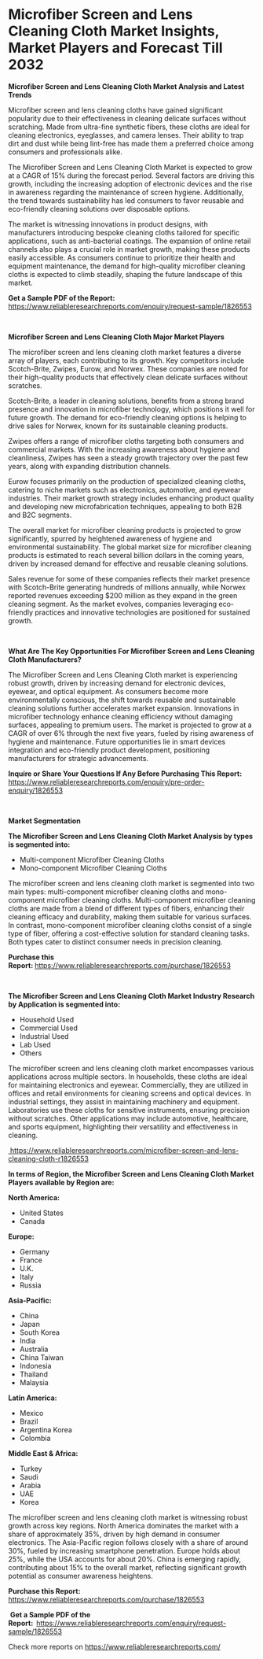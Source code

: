 <p><h1>Microfiber Screen and Lens Cleaning Cloth Market Insights, Market Players and Forecast Till 2032</h1></p><p><strong>Microfiber Screen and Lens Cleaning Cloth Market Analysis and Latest Trends</strong></p>
<p><p>Microfiber screen and lens cleaning cloths have gained significant popularity due to their effectiveness in cleaning delicate surfaces without scratching. Made from ultra-fine synthetic fibers, these cloths are ideal for cleaning electronics, eyeglasses, and camera lenses. Their ability to trap dirt and dust while being lint-free has made them a preferred choice among consumers and professionals alike.</p><p>The Microfiber Screen and Lens Cleaning Cloth Market is expected to grow at a CAGR of 15% during the forecast period. Several factors are driving this growth, including the increasing adoption of electronic devices and the rise in awareness regarding the maintenance of screen hygiene. Additionally, the trend towards sustainability has led consumers to favor reusable and eco-friendly cleaning solutions over disposable options.</p><p>The market is witnessing innovations in product designs, with manufacturers introducing bespoke cleaning cloths tailored for specific applications, such as anti-bacterial coatings. The expansion of online retail channels also plays a crucial role in market growth, making these products easily accessible. As consumers continue to prioritize their health and equipment maintenance, the demand for high-quality microfiber cleaning cloths is expected to climb steadily, shaping the future landscape of this market.</p></p>
<p><strong>Get a Sample PDF of the Report:&nbsp;</strong> <a href="https://www.reliableresearchreports.com/enquiry/request-sample/1826553?utm_campaign=2098&utm_medium=2&utm_source=Github&utm_content=ia&utm_term=03022025&utm_id=microfiber-screen-and-lens-cleaning-cloth">https://www.reliableresearchreports.com/enquiry/request-sample/1826553</a></p>
<p>&nbsp;</p>
<p><strong>Microfiber Screen and Lens Cleaning Cloth Major Market Players</strong></p>
<p><p>The microfiber screen and lens cleaning cloth market features a diverse array of players, each contributing to its growth. Key competitors include Scotch-Brite, Zwipes, Eurow, and Norwex. These companies are noted for their high-quality products that effectively clean delicate surfaces without scratches.</p><p>Scotch-Brite, a leader in cleaning solutions, benefits from a strong brand presence and innovation in microfiber technology, which positions it well for future growth. The demand for eco-friendly cleaning options is helping to drive sales for Norwex, known for its sustainable cleaning products.</p><p>Zwipes offers a range of microfiber cloths targeting both consumers and commercial markets. With the increasing awareness about hygiene and cleanliness, Zwipes has seen a steady growth trajectory over the past few years, along with expanding distribution channels. </p><p>Eurow focuses primarily on the production of specialized cleaning cloths, catering to niche markets such as electronics, automotive, and eyewear industries. Their market growth strategy includes enhancing product quality and developing new microfabrication techniques, appealing to both B2B and B2C segments.</p><p>The overall market for microfiber cleaning products is projected to grow significantly, spurred by heightened awareness of hygiene and environmental sustainability. The global market size for microfiber cleaning products is estimated to reach several billion dollars in the coming years, driven by increased demand for effective and reusable cleaning solutions.</p><p>Sales revenue for some of these companies reflects their market presence with Scotch-Brite generating hundreds of millions annually, while Norwex reported revenues exceeding $200 million as they expand in the green cleaning segment. As the market evolves, companies leveraging eco-friendly practices and innovative technologies are positioned for sustained growth.</p></p>
<p>&nbsp;</p>
<p><strong>What Are The Key Opportunities For Microfiber Screen and Lens Cleaning Cloth Manufacturers?</strong></p>
<p><p>The Microfiber Screen and Lens Cleaning Cloth market is experiencing robust growth, driven by increasing demand for electronic devices, eyewear, and optical equipment. As consumers become more environmentally conscious, the shift towards reusable and sustainable cleaning solutions further accelerates market expansion. Innovations in microfiber technology enhance cleaning efficiency without damaging surfaces, appealing to premium users. The market is projected to grow at a CAGR of over 6% through the next five years, fueled by rising awareness of hygiene and maintenance. Future opportunities lie in smart devices integration and eco-friendly product development, positioning manufacturers for strategic advancements.</p></p>
<p><strong>Inquire or Share Your Questions If Any Before Purchasing This Report:</strong> <a href="https://www.reliableresearchreports.com/enquiry/pre-order-enquiry/1826553?utm_campaign=2098&utm_medium=2&utm_source=Github&utm_content=ia&utm_term=03022025&utm_id=microfiber-screen-and-lens-cleaning-cloth">https://www.reliableresearchreports.com/enquiry/pre-order-enquiry/1826553</a></p>
<p>&nbsp;</p>
<p><strong>Market Segmentation</strong></p>
<p><strong>The Microfiber Screen and Lens Cleaning Cloth Market Analysis by types is segmented into:</strong></p>
<p><ul><li>Multi-component Microfiber Cleaning Cloths</li><li>Mono-component Microfiber Cleaning Cloths</li></ul></p>
<p><p>The microfiber screen and lens cleaning cloth market is segmented into two main types: multi-component microfiber cleaning cloths and mono-component microfiber cleaning cloths. Multi-component microfiber cleaning cloths are made from a blend of different types of fibers, enhancing their cleaning efficacy and durability, making them suitable for various surfaces. In contrast, mono-component microfiber cleaning cloths consist of a single type of fiber, offering a cost-effective solution for standard cleaning tasks. Both types cater to distinct consumer needs in precision cleaning.</p></p>
<p><strong>Purchase this Report:&nbsp;</strong><a href="https://www.reliableresearchreports.com/purchase/1826553?utm_campaign=2098&utm_medium=2&utm_source=Github&utm_content=ia&utm_term=03022025&utm_id=microfiber-screen-and-lens-cleaning-cloth">https://www.reliableresearchreports.com/purchase/1826553</a></p>
<p>&nbsp;</p>
<p><strong>The Microfiber Screen and Lens Cleaning Cloth Market Industry Research by Application is segmented into:</strong></p>
<p><ul><li>Household Used</li><li>Commercial Used</li><li>Industrial Used</li><li>Lab Used</li><li>Others</li></ul></p>
<p><p>The microfiber screen and lens cleaning cloth market encompasses various applications across multiple sectors. In households, these cloths are ideal for maintaining electronics and eyewear. Commercially, they are utilized in offices and retail environments for cleaning screens and optical devices. In industrial settings, they assist in maintaining machinery and equipment. Laboratories use these cloths for sensitive instruments, ensuring precision without scratches. Other applications may include automotive, healthcare, and sports equipment, highlighting their versatility and effectiveness in cleaning.</p></p>
<p><a href="https://www.reliableresearchreports.com/microfiber-screen-and-lens-cleaning-cloth-r1826553?utm_campaign=2098&utm_medium=2&utm_source=Github&utm_content=ia&utm_term=03022025&utm_id=microfiber-screen-and-lens-cleaning-cloth">&nbsp;https://www.reliableresearchreports.com/microfiber-screen-and-lens-cleaning-cloth-r1826553</a></p>
<p><strong>In terms of Region, the Microfiber Screen and Lens Cleaning Cloth Market Players available by Region are:</strong></p>
<p>
    <p> <strong> North America: </strong>
        <ul>
            <li>United States</li>
            <li>Canada</li>
        </ul>
        </p> 
    <p> <strong> Europe: </strong>
        <ul>
            <li>Germany</li>
            <li>France</li>
            <li>U.K.</li>
            <li>Italy</li>
            <li>Russia</li>
        </ul>
        </p> 
    <p> <strong> Asia-Pacific: </strong>
        <ul>
            <li>China</li>
            <li>Japan</li>
            <li>South Korea</li>
            <li>India</li>
            <li>Australia</li>
            <li>China Taiwan</li>
            <li>Indonesia</li>
            <li>Thailand</li>
            <li>Malaysia</li>
        </ul>
        </p> 
    <p> <strong> Latin America: </strong>
        <ul>
            <li>Mexico</li>
            <li>Brazil</li>
            <li>Argentina Korea</li>
            <li>Colombia</li>
        </ul>
        </p> 
    <p> <strong> Middle East & Africa: </strong>
        <ul>
            <li>Turkey</li>
            <li>Saudi</li>
            <li>Arabia</li>
            <li>UAE</li>
            <li>Korea</li>
        </ul>
    </p>
    </p>
<p><p>The microfiber screen and lens cleaning cloth market is witnessing robust growth across key regions. North America dominates the market with a share of approximately 35%, driven by high demand in consumer electronics. The Asia-Pacific region follows closely with a share of around 30%, fueled by increasing smartphone penetration. Europe holds about 25%, while the USA accounts for about 20%. China is emerging rapidly, contributing about 15% to the overall market, reflecting significant growth potential as consumer awareness heightens.</p></p>
<p><strong>Purchase this Report: </strong><a href="https://www.reliableresearchreports.com/purchase/1826553?utm_campaign=2098&utm_medium=2&utm_source=Github&utm_content=ia&utm_term=03022025&utm_id=microfiber-screen-and-lens-cleaning-cloth">https://www.reliableresearchreports.com/purchase/1826553</a></p>
<p>&nbsp;<strong>Get a Sample PDF of the Report:&nbsp;&nbsp;</strong><a href="https://www.reliableresearchreports.com/enquiry/request-sample/1826553?utm_campaign=2098&utm_medium=2&utm_source=Github&utm_content=ia&utm_term=03022025&utm_id=microfiber-screen-and-lens-cleaning-cloth">https://www.reliableresearchreports.com/enquiry/request-sample/1826553</a></p>
<p><strong></strong></p>
<p>Check more reports on <a href="https://www.reliableresearchreports.com/?utm_campaign=2098&utm_medium=2&utm_source=Github&utm_content=ia&utm_term=03022025&utm_id=microfiber-screen-and-lens-cleaning-cloth">https://www.reliableresearchreports.com/</a></p>